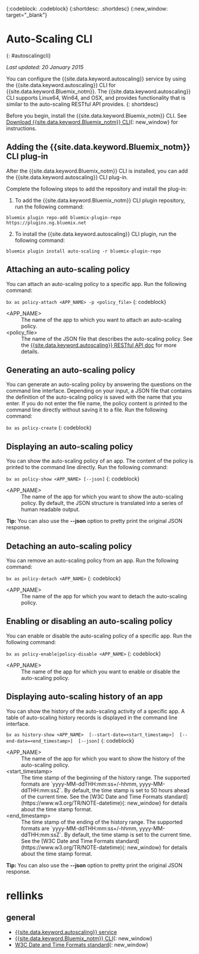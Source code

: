 {:codeblock: .codeblock}
{:shortdesc: .shortdesc}
{:new_window: target="_blank"}

# Auto-Scaling CLI
{: #autoscalingcli}

*Last updated: 20 January 2015*

You can configure the {{site.data.keyword.autoscaling}} service by using the {{site.data.keyword.autoscaling}} CLI for {{site.data.keyword.Bluemix_notm}}. The {{site.data.keyword.autoscaling}} CLI supports Linux64, Win64, and OSX, and provides functionality that is similar to the auto-scaling RESTful API provides.
{: shortdesc}

Before you begin, install the {{site.data.keyword.Bluemix_notm}} CLI. See [Download {{site.data.keyword.Bluemix_notm}} CLI](http://plugins.{DomainName}/ui/home.html){: new_window} for instructions.

## Adding the {{site.data.keyword.Bluemix_notm}} CLI plug-in

After the {{site.data.keyword.Bluemix_notm}} CLI is installed, you can add the {{site.data.keyword.autoscaling}} CLI plug-in.

Complete the following steps to add the repository and install the plug-in:
1. To add the {{site.data.keyword.Bluemix_notm}} CLI plugin repository, run the following command:
```
bluemix plugin repo-add bluemix-plugin-repo https://plugins.ng.bluemix.net
```
2. To install the {{site.data.keyword.autoscaling}} CLI plugin, run the following command:
```
bluemix plugin install auto-scaling -r bluemix-plugin-repo
```

## Attaching an auto-scaling policy

You can attach an auto-scaling policy to a specific app. Run the following command:

```bx as policy-attach <APP_NAME> -p <policy_file>```
{: codeblock}

<dl class="parml">
<dt class="pt dlterm">&lt;APP_NAME&gt;</dt>
<dd class="pd">The name of the app to which you want to attach an auto-scaling policy.</dd>
<dt class="pt dlterm">&lt;policy_file&gt;</dt>
<dd class="pd">The name of the JSON file that describes the auto-scaling policy. See the <a href="https://www.{DomainName}/docs/api/content/api/auto-scaling/index.html" target="_blank">{{site.data.keyword.autoscaling}} RESTful API doc</a> for more details.</dd>
</dl>


## Generating an auto-scaling policy

You can generate an auto-scaling policy by answering the questions on the command line interface. Depending on your input, a JSON file that contains the definition of the auto-scaling policy is saved with the name that you enter. If you do not enter  the file name, the policy content is printed to the command line directly without saving it to a file. Run the following command:

```bx as policy-create```
{: codeblock}


## Displaying an auto-scaling policy

You can show the auto-scaling policy of an app. The content of the policy is printed to the command line directly. Run the following command:

```bx as policy-show <APP_NAME> [--json]```
{: codeblock}

<dl class="parml">
<dt class="pt dlterm">&lt;APP_NAME&gt;</dt>
<dd class="pd">The name of the app for which you want to show the auto-scaling policy. By default, the JSON structure is translated into a series of human readable output.</dd>
</dl>

**Tip:** You can also use the **--json** option to pretty print the original JSON response.


## Detaching an auto-scaling policy

You can remove an auto-scaling policy from an  app. Run the following command:

```bx as policy-detach <APP_NAME>```
{: codeblock}

<dl class="parml">
<dt class="pt dlterm">&lt;APP_NAME&gt;</dt>
<dd class="pd">The name of the app for which you want to detach the auto-scaling policy.</dd>
</dl>


## Enabling or disabling an auto-scaling policy

You can enable or disable the auto-scaling policy of a specific  app. Run the following command:

```bx as policy-enable|policy-disable <APP_NAME>```
{: codeblock}

<dl class="parml">
<dt class="pt dlterm">&lt;APP_NAME&gt;</dt>
<dd class="pd">The name of the app for which you want to enable or disable the auto-scaling policy.</dd>
</dl>


## Displaying auto-scaling history of an app

You can show the history of the auto-scaling activity of a specific app. A table of auto-scaling history records is displayed in the command line interface.

```bx as history-show <APP_NAME>  [--start-date=<start_timestamp>]  [--end-date=<end_timestamp>]  [--json]```
{: codeblock}

<dl class="parml">
<dt class="pt dlterm">&lt;APP_NAME&gt;</dt>
<dd class="pd">The name of the app for which you want to show the history of the auto-scaling policy.
<dt class="pt dlterm">&lt;start_timestamp&gt;</dt>
<dd class="pd">The time stamp of the beginning of the history range. The supported formats are `yyyy-MM-ddTHH:mm:ss+/-hhmm, yyyy-MM-ddTHH:mm:ssZ`. By default, the time stamp is set to 50 hours ahead of the current time. See the [W3C Date and Time Formats standard](https://www.w3.org/TR/NOTE-datetime){: new_window} for details about the time stamp format. 
<dt class="pt dlterm">&lt;end_timestamp&gt;</dt>
<dd class="pd">The time stamp of the ending of the history range. The supported formats are `yyyy-MM-ddTHH:mm:ss+/-hhmm, yyyy-MM-ddTHH:mm:ssZ`. By default, the time stamp is set to the current time. See the [W3C Date and Time Formats standard](https://www.w3.org/TR/NOTE-datetime){: new_window} for details about the time stamp format. 
</dl>

**Tip:** You can also use the **--json** option to pretty print the original JSON response.

# rellinks
## general
* [{{site.data.keyword.autoscaling}} service](../../services/Auto-Scaling/index.html)
* [{{site.data.keyword.Bluemix_notm}} CLI](http://plugins.{DomainName}/ui/home.html){: new_window}
* [W3C Date and Time Formats standard](https://www.w3.org/TR/NOTE-datetime){: new_window}


